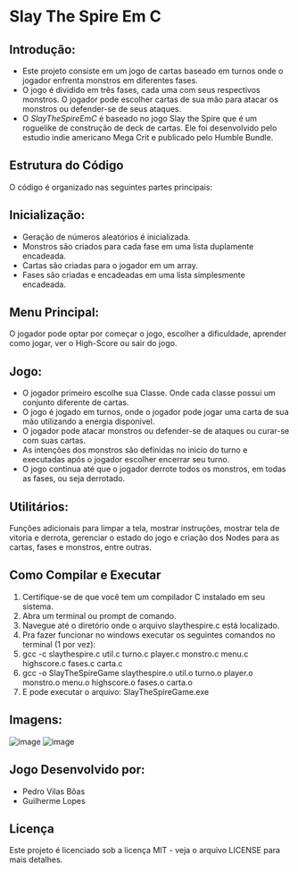 # Slay The Spire Em C

## Introdução:
* Este projeto consiste em um jogo de cartas baseado em turnos onde o jogador enfrenta monstros em diferentes fases. 
* O jogo é dividido em três fases, cada uma com seus respectivos monstros. O jogador pode escolher cartas de sua mão para atacar os monstros ou defender-se de seus ataques.
* O *SlayTheSpireEmC* é baseado no jogo Slay the Spire que é um roguelike de construção de deck de cartas. Ele foi desenvolvido pelo estudio indie americano Mega Crit e publicado pelo Humble Bundle.

## Estrutura do Código
O código é organizado nas seguintes partes principais:

## Inicialização:
* Geração de números aleatórios é inicializada.
* Monstros são criados para cada fase em uma lista duplamente encadeada.
* Cartas são criadas para o jogador em um array.
* Fases são criadas e encadeadas em uma lista simplesmente encadeada.

## Menu Principal:
O jogador pode optar por começar o jogo, escolher a dificuldade, aprender como jogar, ver o High-Score ou sair do jogo.

## Jogo:
* O jogador primeiro escolhe sua Classe. Onde cada classe possui um conjunto diferente de cartas.
* O jogo é jogado em turnos, onde o jogador pode jogar uma carta de sua mão utilizando a energia disponivel.
* O jogador pode atacar monstros ou defender-se de ataques ou curar-se com suas cartas.
* As intenções dos monstros são definidas no inicio do turno e executadas após o jogador escolher encerrar seu turno.
* O jogo continua até que o jogador derrote todos os monstros, em todas as fases, ou seja derrotado.

## Utilitários:
Funções adicionais para limpar a tela, mostrar instruções, mostrar tela de vitoria e derrota, gerenciar o estado do jogo e criação dos Nodes para as cartas, fases e monstros, entre outras.

## Como Compilar e Executar
1. Certifique-se de que você tem um compilador C instalado em seu sistema.
2. Abra um terminal ou prompt de comando.
3. Navegue até o diretório onde o arquivo slaythespire.c está localizado.
4. Pra fazer funcionar no windows executar os seguintes comandos no terminal (1 por vez):
5. gcc -c slaythespire.c util.c turno.c player.c monstro.c menu.c highscore.c fases.c carta.c
6. gcc -o SlayTheSpireGame slaythespire.o util.o turno.o player.o monstro.o menu.o highscore.o fases.o carta.o
7. E pode executar o arquivo: SlayTheSpireGame.exe

## Imagens:
![image](https://github.com/PedroVillasBoas/SlayTheSpireEmC/assets/47667167/ea46fc1b-86fd-417c-b95b-3ccbafd44c82)
![image](https://github.com/PedroVillasBoas/SlayTheSpireEmC/assets/47667167/bd6263e0-99a2-4174-be31-5ab17f93794b)


## Jogo Desenvolvido por:
* Pedro Vilas Bôas
* Guilherme Lopes

## Licença
Este projeto é licenciado sob a licença MIT - veja o arquivo LICENSE para mais detalhes.
